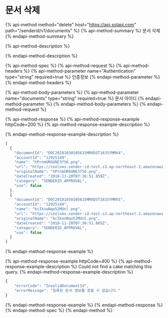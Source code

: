 # 문서 삭제

{% api-method method="delete" host="https://api.solapi.com" path="/senderid/v1/documents" %}
{% api-method-summary %}
문서 삭제
{% endapi-method-summary %}

{% api-method-description %}

{% endapi-method-description %}

{% api-method-spec %}
{% api-method-request %}
{% api-method-headers %}
{% api-method-parameter name="Authentication" type="string" required=true %}
인증정보
{% endapi-method-parameter %}
{% endapi-method-headers %}

{% api-method-body-parameters %}
{% api-method-parameter name="documents" type="string" required=true %}
문서 아이디
{% endapi-method-parameter %}
{% endapi-method-body-parameters %}
{% endapi-method-request %}

{% api-method-response %}
{% api-method-response-example httpCode=200 %}
{% api-method-response-example-description %}

{% endapi-method-response-example-description %}

```javascript
[
  {
    "documentId": "DOC20181030105615MMXDST163SYMMX4",
    "accountId": "12925149",
    "name": "hPrnmUR6UNE3fS6.png",
    "url": "https://coolsms-sender-id-test.s3.ap-northeast-2.amazonaws.com/temp/hPrnmUR6UNE3fS6.png",
    "originalName": "hPrnmUR6UNE3fS6.png",
    "dateCreated": "2018-11-20T07:36:51.859Z",
    "category": "SENDERID_APPROVAL",
    "use": false
  },
  {
    "documentId": "DOC20181030105615MMXDST163SYMMX5",
    "accountId": "12925149",
    "name": "kcIkooNqo52MUnl.png",
    "url": "https://coolsms-sender-id-test.s3.ap-northeast-2.amazonaws.com/temp/kcIkooNqo52MUnl.png",
    "originalName": "kcIkooNqo52MUnl.png",
    "dateCreated": "2018-11-20T07:36:51.865Z",
    "category": "SENDERID_APPROVAL",
    "use": false
  }
]
```
{% endapi-method-response-example %}

{% api-method-response-example httpCode=400 %}
{% api-method-response-example-description %}
Could not find a cake matching this query.
{% endapi-method-response-example-description %}

```javascript
{
    "errorCode": "InvalidDocumentId",
    "errorMessage": "등록된 문서 정보를 찾을 수 없습니다."
}
```
{% endapi-method-response-example %}
{% endapi-method-response %}
{% endapi-method-spec %}
{% endapi-method %}



